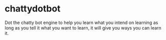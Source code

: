# chattydotbot
Dot the chatty bot engine to help you learn what you intend on learning as long as you tell it what you want to learn, it will give you ways you can learn it.
